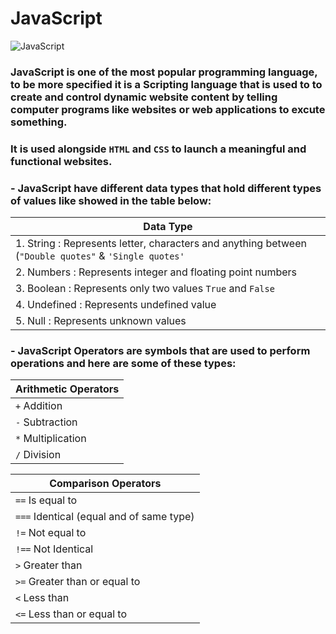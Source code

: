 # JavaScript

![JavaScript](https://res.cloudinary.com/teepublic/image/private/s--bZwGEjXl--/t_Preview/b_rgb:191919,c_limit,f_jpg,h_630,q_90,w_630/v1539274051/production/designs/3302114_0.jpg)

### JavaScript is one of the most popular programming language, to be more specified it is a Scripting language that is used to to create and control dynamic website content by telling computer programs like websites or web applications to excute something.

### It is used alongside `HTML` and `CSS` to launch a meaningful and functional websites.

### - JavaScript have different data types that hold different types of values like showed in the table below:



| Data Type        |
| -------------- |
| 1. String : Represents letter, characters and anything between (`"Double quotes"` & `'Single quotes'` | 
| 2. Numbers : Represents integer and floating point numbers    |
| 3. Boolean : Represents only two values `True` and `False`    |
| 4. Undefined : Represents undefined value|
| 5. Null : Represents unknown values      |


### - JavaScript Operators are symbols that are used to perform operations and here are some of these types:


|  Arithmetic Operators      |
| -------------- |
| `+` 	Addition | 
| `-`	Subtraction   |
| `*`	Multiplication   |
| `/`	Division|


| Comparison Operators      |
| -------------- |
| `==`	Is equal to | 
| `===`	Identical (equal and of same type)   |
| `!=`	Not equal to   |
| `!==`	Not Identical|
| `>`	Greater than   |
| `>=`	Greater than or equal to   |
| `<`	Less than|
| `<=`	Less than or equal to|